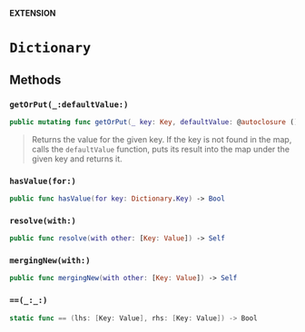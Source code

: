 **EXTENSION**

# `Dictionary`

## Methods
### `getOrPut(_:defaultValue:)`

```swift
public mutating func getOrPut(_ key: Key, defaultValue: @autoclosure () -> Value) -> Value
```

> Returns the value for the given key. If the key is not found in the map, calls the `defaultValue` function,
> puts its result into the map under the given key and returns it.

### `hasValue(for:)`

```swift
public func hasValue(for key: Dictionary.Key) -> Bool
```

### `resolve(with:)`

```swift
public func resolve(with other: [Key: Value]) -> Self
```

### `mergingNew(with:)`

```swift
public func mergingNew(with other: [Key: Value]) -> Self
```

### `==(_:_:)`

```swift
static func == (lhs: [Key: Value], rhs: [Key: Value]) -> Bool
```

